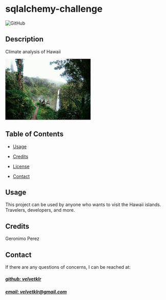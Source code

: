 # sqlalchemy-challenge

![GitHub](https://img.shields.io/github/license/pragyy/datascience-readme-template)

## Description
Climate analysis of Hawaii

![Alt text](image.png)

## Table of Contents

- [Usage](#usage)
- [Credits](#credits)
- [License](#license)

- [Contact](#contact)



## Usage
This project can be used by anyone who wants to visit the Hawaii islands. Travelers, developers, and more. 

## Credits
Geronimo Perez




## Contact
If there are any questions of concerns, I can be reached at:
##### [github: velvetklr](https://github.com/velvetklr)
##### [email: velvetklr@gmail.com](mailto:velvetklr@gmail.com)
